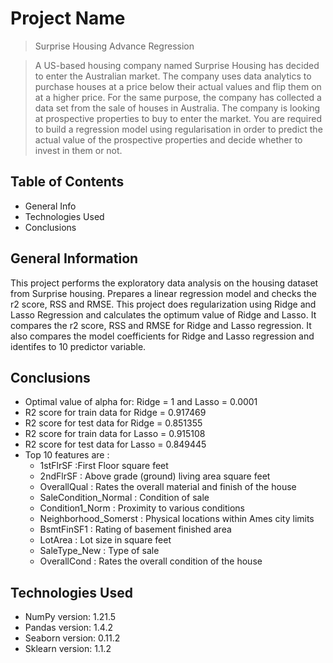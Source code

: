 # Project Name
> Surprise Housing Advance Regression

> A US-based housing company named Surprise Housing has decided to enter the Australian market. The company uses data analytics to purchase houses at a price below    their actual values and flip them on at a higher price. For the same purpose, the company has collected a data set from the sale of houses in Australia. The company is looking at prospective properties to buy to enter the market. You are required to build a regression model using regularisation in order to predict the actual value of the prospective properties and decide whether to invest in them or not.


## Table of Contents
* General Info
* Technologies Used
* Conclusions

## General Information
This project performs the exploratory data analysis on the housing dataset from Surprise housing. Prepares a linear regression model and checks the r2 score, RSS and RMSE. This project does regularization using Ridge and Lasso Regression and calculates the optimum value of Ridge and Lasso. It compares the r2 score, RSS and RMSE for Ridge and Lasso regression. It also compares the model coefficients for Ridge and Lasso regression and identifes to 10 predictor variable.


## Conclusions
* Optimal value of alpha for: Ridge = 1 and Lasso = 0.0001
* R2 score for train data for Ridge = 0.917469
* R2 score for test data for Ridge = 0.851355
* R2 score for train data for Lasso = 0.915108	
* R2 score for test data for Lasso = 0.849445
* Top 10 features are :
  - 1stFlrSF :First Floor square feet
  - 2ndFlrSF : Above grade (ground) living area square feet
  - OverallQual : Rates the overall material and finish of the house
  - SaleCondition_Normal : Condition of sale
  - Condition1_Norm : Proximity to various conditions
  - Neighborhood_Somerst : Physical locations within Ames city limits
  - BsmtFinSF1 : Rating of basement finished area
  - LotArea : Lot size in square feet
  - SaleType_New : Type of sale
  - OverallCond : Rates the overall condition of the house


## Technologies Used
* NumPy version: 1.21.5
* Pandas version: 1.4.2
* Seaborn version: 0.11.2
* Sklearn version: 1.1.2

